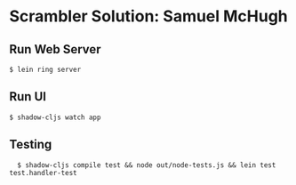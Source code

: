 # Scrambler Solution: Samuel McHugh

## Run Web Server

``` shell
$ lein ring server
```

## Run UI
```shell
$ shadow-cljs watch app
```

## Testing
``` shell
  $ shadow-cljs compile test && node out/node-tests.js && lein test test.handler-test
```
